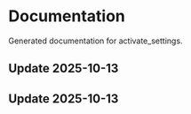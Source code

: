 # Documentation

Generated documentation for activate_settings.

## Update 2025-10-13

## Update 2025-10-13
